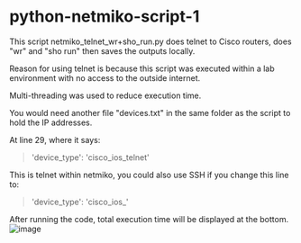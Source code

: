 # python-netmiko-script-1
This script netmiko_telnet_wr+sho_run.py does telnet to Cisco routers, does "wr" and "sho run" then saves the outputs locally.

Reason for using telnet is because this script was executed within a lab environment with no access to the outside internet.

Multi-threading was used to reduce execution time.

You would need another file "devices.txt" in the same folder as the script to hold the IP addresses.

At line 29, where it says:
> 'device_type': 'cisco_ios_telnet'

This is telnet within netmiko, you could also use SSH if you change this line to:
> 'device_type': 'cisco_ios_'

After running the code, total execution time will be displayed at the bottom.
![image](https://user-images.githubusercontent.com/128099142/225773439-63a78f4c-8dca-45d3-a7e4-c4bc038be72a.png)
